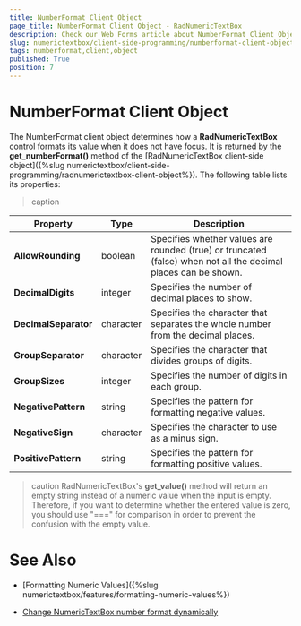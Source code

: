```yaml
---
title: NumberFormat Client Object
page_title: NumberFormat Client Object - RadNumericTextBox
description: Check our Web Forms article about NumberFormat Client Object.
slug: numerictextbox/client-side-programming/numberformat-client-object
tags: numberformat,client,object
published: True
position: 7
---
```


# NumberFormat Client Object



The NumberFormat client object determines how a **RadNumericTextBox** control formats its value when it does not have focus. It is returned by the **get_numberFormat()** method of the [RadNumericTextBox client-side object]({%slug numerictextbox/client-side-programming/radnumerictextbox-client-object%}). The following table lists its properties:


>caption  

| Property | Type | Description |
| ------ | ------ | ------ |
| **AllowRounding** |boolean|Specifies whether values are rounded (true) or truncated (false) when not all the decimal places can be shown.|
| **DecimalDigits** |integer|Specifies the number of decimal places to show.|
| **DecimalSeparator** |character|Specifies the character that separates the whole number from the decimal places.|
| **GroupSeparator** |character|Specifies the character that divides groups of digits.|
| **GroupSizes** |integer|Specifies the number of digits in each group.|
| **NegativePattern** |string|Specifies the pattern for formatting negative values.|
| **NegativeSign** |character|Specifies the character to use as a minus sign.|
| **PositivePattern** |string|Specifies the pattern for formatting positive values.|

>caution RadNumericTextBox's **get_value()** method will return an empty string instead of a numeric value when the input is empty. Therefore, if you want to determine whether the entered value is zero, you should use "===" for comparison in order to prevent the confusion with the empty value.
>


# See Also

 * [Formatting Numeric Values]({%slug numerictextbox/features/formatting-numeric-values%})
 
 * [Change NumericTextBox number format dynamically](https://www.telerik.com/support/kb/aspnet-ajax/numerictextbox/details/change-numerictextbox-number-format-dynamically)

